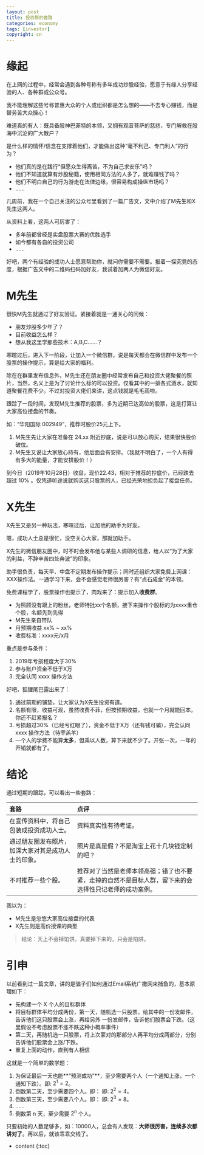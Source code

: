 ```yaml
---
layout: post
title: 投资群的套路
categories: economy
tags: [investor]
copyright: cn
---
```


# 缘起

在上网的过程中，经常会遇到各种号称有多年成功炒股经验，愿意于有缘人分享经验的人、各种群或公众号。

我不能理解这些号称普惠大众的个人或组织都是怎么想的——不去专心赚钱，而是替劳苦大众操心！

难道真的有人：既具备股神巴菲特的本领，又拥有观音菩萨的慈悲，专门解救在股海中沉沦的广大散户？

是什么样的情怀/信念在支撑着他们，才能做出这种“毫不利己、专门利人”的行为？

* 他们真的是在践行“但愿众生得离苦，不为自己求安乐”吗？
* 他们不知道就算有炒股秘籍，使用相同方法的人多了，就难赚钱了吗？
* 他们不明白自己的行为游走在法律边缘，很容易构成操纵市场吗？
* ……

几周前，我在一个自己关注的公众号里看到了一篇广告文，文中介绍了M先生和X先生这两人。

从资料上看，这两人可厉害了：

* 多年前都曾经是实盘股票大赛的优胜选手
* 如今都有各自的投资公司
* ……

好吧，两个有经验的成功人士愿意帮助你，就问你需要不需要。报着一探究竟的态度，根据广告文中的二维码扫码加好友，我试着加两人为微信好友。

# M先生

很快M先生就通过了好友验证。紧接着就是一通关心的问候：

* 朋友炒股多少年了？
* 目前收益怎么样？
* 想从我这里学那些技术：A,B,C……？

寒暄过后，进入下一阶段，让加入一个微信群，说是每天都会在微信群中发布一个股票的操作提示，算是给大家的福利。

除在在群里发布信息外，M先生还在朋友圈中经常发布自己和投资大佬聚餐的照片，当然，名义上是为了讨论什么标的可以投资。仅看其中的一排各式酒水，就知道聚餐花费不少。不过对投资大佬们来讲，这点钱就是毛毛雨啦。

跟踪了一段时间，发现M先生推荐的股票，多为近期已达高位的股票，这是打算让大家高位接盘的节奏。

如：“华阳国际 002949”，推荐时股价25元上下。

1. M先生先让大家在准备在 24.xx 附近抄底，说是可以放心购买，结果很快股价破位。
2. M先生又说让大家放心持有，他后面会有安排。（我就不明白了，一个人有得有多大的能量，才能安排股价！）

到今日（2019年10月28日）收盘，现价22.43，相对于推荐的抄底价，已经跌去超过 10% 。仅凭道听途说就购买这只股票的人，已经光荣地担负起了接盘任务。

# X先生

X先生又是另一种玩法，寒暄过后，让加他的助手为好友。

嗯，成功人士总是很忙，没空关心大家，那就加助手。

X先生的微信朋友圈中，时不时会发布他与某些人调研的信息，给人以“为了大家的利益，不辞辛苦四处奔波”的印象。

助手很负责，每天早、中盘不定期发布操作提示；同时还组织大家免费上网课：XXX操作法。一通学习下来，会不会感觉老师很厉害？有“点石成金”的本领。

免费课程学了，股票操作也提示了，肉戏来了：提示加入**收费群**。

* 为照顾没有跟上的粉丝，老师特批xx个名额，接下来操作个股标的为xxxx重仓个股，名额先到先得
* M先生亲自带队
* 月预期收益 xx% ~ xx%
* 收费标准：xxxx元/x月

重点是参与条件：

1. 2019年亏损程度大于30%
2. 参与账户资金不低于X万
3. 完全认同 xxxx 操作方法

好吧，狐狸尾巴露出来了：

1. 通过前期的铺垫，让大家认为X先生投资有道。
2. 名额有限，收益可观，虽然收费不菲，但按预期收益，也就一个月就能回本。你还不赶紧报名？
3. 亏损超过30%（已经亏红眼了），资金不低于X万（还有钱可骗），完全认同 xxxx 操作方法（待宰羔羊）
4. 一个人的学费不能算**太多**，但乘以人数，算下来就不少了。开张一次，一年的开销就都有了。

# 结论

通过短期的跟踪，可以看出一些套路：

| 套路 | 点评 |
|:--|:--|
| 在宣传资料中，将自己包装成投资成功人士。| 资料真实性有待考证。 |
| 通过朋友圈发布照片，加深大家对其是成功人士的印象。| 照片是真是假？不是淘宝上花十几块钱定制的吧？ |
| 不时推荐一些个股。 |推荐对了当然是老师本领高强；错了也不要紧，走掉的自然不是目标人群，留下来的会选择性只记老师的成功案例。|

我以为：

* M先生是忽悠大家高位接盘的代表
* X先生则是高价授课的典型

> 结论：天上不会掉馅饼。真要掉下来的，只会是陷阱。

# 引申

以前看到过一篇文章，讲的是骗子们如何通过Email系统广撒网来捕鱼的，基本原理如下：

* 先构建一个 X 个人的目标群体
* 将目标群体平均分成两份，第一天，随机选一只股票，给其中的一份发邮件，告诉他们这只股票会上涨，再给另外 一份发邮件，告诉他们股票会下跌。（这里假设不考虑股票不涨不跌这种小概率事件）
* 第二天，再随机选一只股票，将上次蒙对的那部分人再平均分成两部分，分别告诉他们股票会上涨/下跌。
* 重复上面的动作，直到有人相信

这就是一个简单的数学题：

1. 为保证最后一天也能**“预测成功”**，至少需要两个人（一个通知上涨，一个通知下跌）。即:  $2^1 = 2$。 
2. 倒数第二天，至少需要四个人。即： 即:  $2^2 = 4$。
3. 倒数第三天，至少需要八个人。即： 即:  $2^3 = 8$。
4. ……
5. 倒数第 n 天，至少需要 $2^n$ 个人。

只要初始的人数足够多，如：10000人，总会有人发现：**大师很厉害，连续多次都讲对了**。再以后，就该乖乖交钱了。

* content
{:toc}

